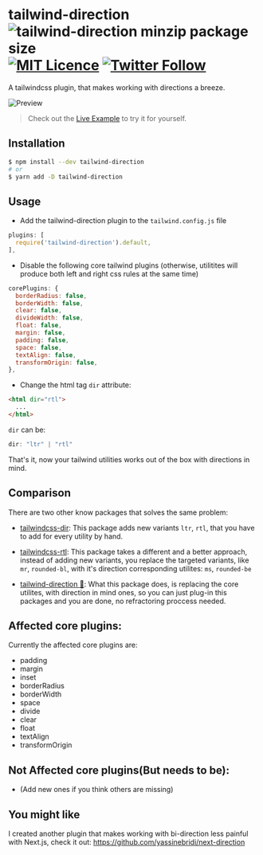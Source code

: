# tailwind-direction ![tailwind-direction minzip package size](https://img.shields.io/bundlephobia/minzip/tailwind-direction) [![MIT Licence](https://badges.frapsoft.com/os/mit/mit.svg?v=103)](https://opensource.org/licenses/mit-license.php) [![Twitter Follow](https://img.shields.io/twitter/follow/yassinebridi.svg?style=social&label=Follow)](https://twitter.com/yassinebridi)

A tailwindcss plugin, that makes working with directions a breeze.

![Preview](https://user-images.githubusercontent.com/18403595/106312235-a509c800-6266-11eb-859b-1dd6edb671ee.gif)
> Check out the [Live Example](https://tailwind-direction.vercel.app/) to try it for yourself.

## Installation

```bash
$ npm install --dev tailwind-direction
# or
$ yarn add -D tailwind-direction
```

## Usage

- Add the tailwind-direction plugin to the `tailwind.config.js` file

```js
plugins: [
  require('tailwind-direction').default,
],
```
- Disable the following core tailwind plugins (otherwise, utilitites will produce both left and right css rules at the same time)

```js
corePlugins: {
  borderRadius: false,
  borderWidth: false,
  clear: false,
  divideWidth: false,
  float: false,
  margin: false,
  padding: false,
  space: false,
  textAlign: false,
  transformOrigin: false,
},
```

- Change the html tag `dir` attribute:
```html
<html dir="rtl">
  ...
</html>
```
`dir` can be:
```ts
dir: "ltr" | "rtl"
```

That's it, now your tailwind utilities works out of the box with directions in mind.

## Comparison
There are two other know packages that solves the same problem:
- [tailwindcss-dir](https://github.com/RonMelkhior/tailwindcss-dir): This package adds new variants `ltr`, `rtl`, that you have to add for every utility by hand.

- [tailwindcss-rtl](https://github.com/20lives/tailwindcss-rtl): This package takes a different and a better approach, instead of adding new variants, you replace the targeted variants, like `mr`, `rounded-bl`, with it's direction corresponding utilites: `ms`, `rounded-be`
- [tailwind-direction 🚀](https://github.com/yassinebridi/tailwind-direction): What this package does, is replacing the core utilites, with direction in mind ones, so you can just plug-in this packages and you are done, no refractoring proccess needed.

## Affected core plugins:
Currently the affected core plugins are:
- padding
- margin
- inset
- borderRadius
- borderWidth
- space
- divide
- clear
- float
- textAlign
- transformOrigin

## Not Affected core plugins(But needs to be):
- (Add new ones if you think others are missing)

## You might like
I created another plugin that makes working with bi-direction less painful with Next.js, check it out:
https://github.com/yassinebridi/next-direction
